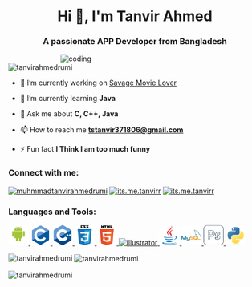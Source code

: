 <h1 align="center">Hi 👋, I'm Tanvir Ahmed</h1>
<h3 align="center">A passionate APP Developer from Bangladesh</h3>
<img align="right" alt="coding" width="400" src="https://static.wixstatic.com/media/042fe9_df8f7c0904e9416c8fbd5356293dd2ac~mv2.gif">

<p align="left"> <img src="https://komarev.com/ghpvc/?username=tanvirahmedrumi&label=Profile%20views&color=0e75b6&style=flat" alt="tanvirahmedrumi" /> </p>

- 🔭 I’m currently working on [Savage Movie Lover](https://smlbd.com)

- 🌱 I’m currently learning **Java**

- 💬 Ask me about **C, C++, Java**

- 📫 How to reach me **tstanvir371806@gmail.com**

- ⚡ Fun fact **I Think I am too much funny**

<h3 align="left">Connect with me:</h3>
<p align="left">
<a href="https://linkedin.com/in/muhmmadtanvirahmedrumi" target="blank"><img align="center" src="https://raw.githubusercontent.com/rahuldkjain/github-profile-readme-generator/master/src/images/icons/Social/linked-in-alt.svg" alt="muhmmadtanvirahmedrumi" height="30" width="40" /></a>
<a href="https://fb.com/its.me.tanvirr" target="blank"><img align="center" src="https://raw.githubusercontent.com/rahuldkjain/github-profile-readme-generator/master/src/images/icons/Social/facebook.svg" alt="its.me.tanvirr" height="30" width="40" /></a>
<a href="https://instagram.com/its.me.tanvirr" target="blank"><img align="center" src="https://raw.githubusercontent.com/rahuldkjain/github-profile-readme-generator/master/src/images/icons/Social/instagram.svg" alt="its.me.tanvirr" height="30" width="40" /></a>
</p>

<h3 align="left">Languages and Tools:</h3>
<p align="left"> <a href="https://developer.android.com" target="_blank" rel="noreferrer"> <img src="https://raw.githubusercontent.com/devicons/devicon/master/icons/android/android-original-wordmark.svg" alt="android" width="40" height="40"/> </a> <a href="https://www.cprogramming.com/" target="_blank" rel="noreferrer"> <img src="https://raw.githubusercontent.com/devicons/devicon/master/icons/c/c-original.svg" alt="c" width="40" height="40"/> </a> <a href="https://www.w3schools.com/cpp/" target="_blank" rel="noreferrer"> <img src="https://raw.githubusercontent.com/devicons/devicon/master/icons/cplusplus/cplusplus-original.svg" alt="cplusplus" width="40" height="40"/> </a> <a href="https://www.w3schools.com/css/" target="_blank" rel="noreferrer"> <img src="https://raw.githubusercontent.com/devicons/devicon/master/icons/css3/css3-original-wordmark.svg" alt="css3" width="40" height="40"/> </a> <a href="https://www.w3.org/html/" target="_blank" rel="noreferrer"> <img src="https://raw.githubusercontent.com/devicons/devicon/master/icons/html5/html5-original-wordmark.svg" alt="html5" width="40" height="40"/> </a> <a href="https://www.adobe.com/in/products/illustrator.html" target="_blank" rel="noreferrer"> <img src="https://www.vectorlogo.zone/logos/adobe_illustrator/adobe_illustrator-icon.svg" alt="illustrator" width="40" height="40"/> </a> <a href="https://www.java.com" target="_blank" rel="noreferrer"> <img src="https://raw.githubusercontent.com/devicons/devicon/master/icons/java/java-original.svg" alt="java" width="40" height="40"/> </a> <a href="https://www.mysql.com/" target="_blank" rel="noreferrer"> <img src="https://raw.githubusercontent.com/devicons/devicon/master/icons/mysql/mysql-original-wordmark.svg" alt="mysql" width="40" height="40"/> </a> <a href="https://www.photoshop.com/en" target="_blank" rel="noreferrer"> <img src="https://raw.githubusercontent.com/devicons/devicon/master/icons/photoshop/photoshop-line.svg" alt="photoshop" width="40" height="40"/> </a> <a href="https://www.python.org" target="_blank" rel="noreferrer"> <img src="https://raw.githubusercontent.com/devicons/devicon/master/icons/python/python-original.svg" alt="python" width="40" height="40"/> </a> </p>

<p><img align="left" src="https://github-readme-stats.vercel.app/api/top-langs?username=tanvirahmedrumi&show_icons=true&locale=en&layout=compact" alt="tanvirahmedrumi" /></p>

<p>&nbsp;<img align="center" src="https://github-readme-stats.vercel.app/api?username=tanvirahmedrumi&show_icons=true&locale=en" alt="tanvirahmedrumi" /></p>

<p><img align="center" src="https://github-readme-streak-stats.herokuapp.com/?user=tanvirahmedrumi&" alt="tanvirahmedrumi" /></p>
